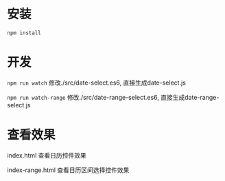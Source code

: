 # 安装
`npm install`

# 开发
`npm run watch` 修改./src/date-select.es6, 直接生成date-select.js

`npm run watch-range` 修改./src/date-range-select.es6, 直接生成date-range-select.js

# 查看效果
index.html 查看日历控件效果

index-range.html 查看日历区间选择控件效果